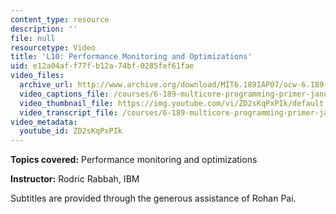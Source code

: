```yaml
---
content_type: resource
description: ''
file: null
resourcetype: Video
title: 'L10: Performance Monitoring and Optimizations'
uid: e12a04af-f77f-b12a-74bf-0285fef61fae
video_files:
  archive_url: http://www.archive.org/download/MIT6.189IAP07/ocw-6.189-iap07-lec10_300k.mp4
  video_captions_file: /courses/6-189-multicore-programming-primer-january-iap-2007/2aa2d77c66115e63be4585949d7fee3c_ZD2sKqPxPIk.vtt
  video_thumbnail_file: https://img.youtube.com/vi/ZD2sKqPxPIk/default.jpg
  video_transcript_file: /courses/6-189-multicore-programming-primer-january-iap-2007/7ef8e04d24194ce3f24617ddcc6640f3_ZD2sKqPxPIk.pdf
video_metadata:
  youtube_id: ZD2sKqPxPIk
---
```


**Topics covered:** Performance monitoring and optimizations

**Instructor:** Rodric Rabbah, IBM

Subtitles are provided through the generous assistance of Rohan Pai.
